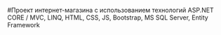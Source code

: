#Проект интернет-магазина с использованием технологий ASP.NET CORE / MVC, LINQ, HTML, CSS, JS, Bootstrap, MS SQL Server, Entity Framework
